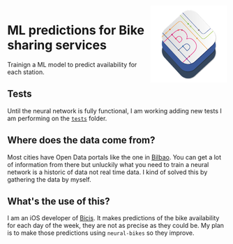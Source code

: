<img src="resources/neural-bikes_logo.png" width=35% align="right" />

# ML predictions for Bike sharing services

Trainign a ML model to predict availability for each station.

## Tests

Until the neural network is fully functional, I am working adding new tests I am performing on the [`tests`](https://github.com/javierdemartin/neural-bikes/tree/master/tests) folder.

## Where does the data come from?

Most cities have Open Data portals like the one in [Bilbao](https://www.bilbao.eus/opendata/es/inicio). You can get a lot of information from there but unluckily what you need to train a neural network is a historic of data not real time data. I kind of solved this by gathering the data by myself.

## What's the use of this?

I am an iOS developer of [Bicis](https://itunes.apple.com/es/app/bicis-bilbon-bizi/id1275889928?mt=8). It makes predictions of the bike availability for each day of the week, they are not as precise as they could be. My plan is to make those predictions using `neural-bikes` so they improve.
